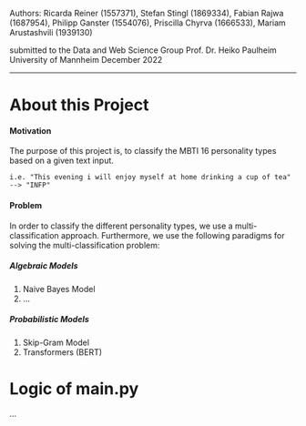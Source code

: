 

Authors: Ricarda Reiner (1557371), Stefan Stingl (1869334), Fabian Rajwa (1687954),
Philipp Ganster (1554076), Priscilla Chyrva (1666533), Mariam Arustashvili (1939130)

submitted to the
Data and Web Science Group
Prof. Dr. Heiko Paulheim
University of Mannheim
December 2022

---


# About this Project

#### Motivation
The purpose of this project is, to classify the MBTI 16 personality types based on a given text input.
   
    i.e. "This evening i will enjoy myself at home drinking a cup of tea" --> "INFP"
    
#### Problem
In order to classify the different personality types, we use a multi-classification approach. Furthermore,
we use the following paradigms for solving the multi-classification problem:

##### Algebraic Models
1) Naive Bayes Model
2) ...

##### Probabilistic Models
1) Skip-Gram Model
2) Transformers (BERT)




# Logic of main.py

...
